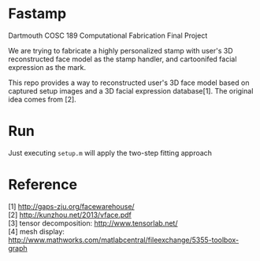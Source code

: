 # Fastamp 
Dartmouth COSC 189 Computational Fabrication Final Project  

We are trying to fabricate a highly personalized stamp with user's 3D reconstructed face model as the stamp handler, and cartoonifed facial expression as the mark.

This repo provides a way to reconstructed user's 3D face model based on captured setup images and a 3D facial expression database[1]. The original idea comes from [2].  

# Run
Just executing `setup.m` will apply the two-step fitting approach

# Reference
[1] http://gaps-zju.org/facewarehouse/  
[2] http://kunzhou.net/2013/vface.pdf  
[3] tensor decomposition: http://www.tensorlab.net/  
[4] mesh display: http://www.mathworks.com/matlabcentral/fileexchange/5355-toolbox-graph  
